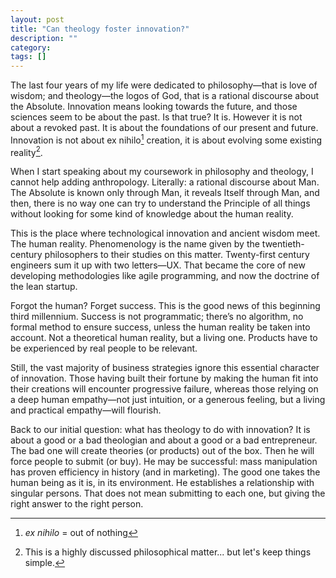 ```yaml
---
layout: post
title: "Can theology foster innovation?"
description: ""
category: 
tags: []
---
```


<!-- quick ref for md: http://kramdown.gettalong.org/quickref.html -->

The last four years of my life were dedicated to philosophy—that is love of wisdom; and theology—the logos of God, that is a rational discourse about the Absolute.
Innovation means looking towards the future, and those sciences seem to be about the past. Is that true?
It is. However it is not about a revoked past. It is about the foundations of our present and future. Innovation is not about ex nihilo[^1] creation, it is about evolving some existing reality[^2].

When I start speaking about my coursework in philosophy and theology, I cannot help adding anthropology. Literally: a rational discourse about Man. The Absolute is known only through Man, it reveals Itself through Man, and then, there is no way one can try to understand the Principle of all things without looking for some kind of knowledge about the human reality.

This is the place where technological innovation and ancient wisdom meet. The human reality. Phenomenology is the name given by the twentieth-century philosophers to their studies on this matter. Twenty-first century engineers sum it up with two letters—UX. That became the core of new developing methodologies like agile programming, and now the doctrine of the lean startup.

Forgot the human? Forget success. This is the good news of this beginning third millennium. Success is not programmatic; there’s no algorithm, no formal method to ensure success, unless the human reality be taken into account. Not a theoretical human reality, but a living one. Products have to be experienced by real people to be relevant.

Still, the vast majority of business strategies ignore this essential character of innovation. Those having built their fortune by making the human fit into their creations will encounter progressive failure, whereas those relying on a deep human empathy—not just intuition, or a generous feeling, but a living and practical empathy—will flourish.

Back to our initial question: what has theology to do with innovation? It is about a good or a bad theologian and about a good or a bad entrepreneur. The bad one will create theories (or products) out of the box. Then he will force people to submit (or buy). He may be successful: mass manipulation has proven efficiency in history (and in marketing).
The good one takes the human being as it is, in its environment. He establishes a relationship with singular persons. That does not mean submitting to each one, but giving the right answer to the right person.

[^1]: _ex nihilo_ = out of nothing

[^2]:  This is a highly discussed philosophical matter... but let's keep things simple.